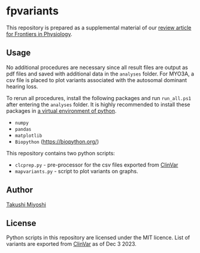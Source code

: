 # fpvariants

This repository is prepared as a supplemental material of our [review article for Frontiers in Physiology](https://www.frontiersin.org/journals/physiology).

## Usage
No additional procedures are necessary since all result files are output as pdf files and saved with additional data in the `analyses` folder. For MYO3A, a csv file is placed to plot variants associated with the autosomal dominant hearing loss.

To rerun all procedures, install the following packages and run `run_all.ps1` after entering the `analyses` folder. It is highly recommended to install these packages in [a virtual environment of python](https://docs.python.org/3/library/venv.html).
* `numpy`
* `pandas`
* `matplotlib`
* `Biopython` (https://biopython.org/)

This repository contains two python scripts:
* `clcprep.py` - pre-processor for the csv files exported from [ClinVar](https://www.ncbi.nlm.nih.gov/clinvar/)
* `mapvariants.py` - script to plot variants on graphs.

## Author
[Takushi Miyoshi](https://github.com/takushim)

## License
Python scripts in this repository are licensed under the MIT licence. List of variants are exported from [ClinVar](https://www.ncbi.nlm.nih.gov/clinvar/) as of Dec 3 2023.

